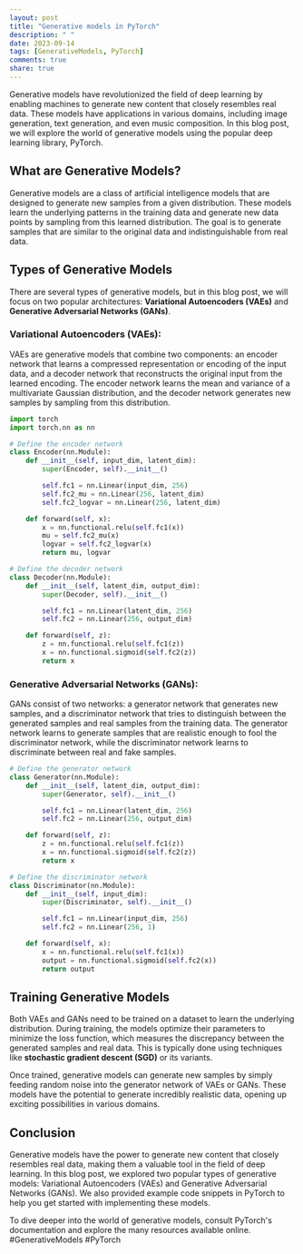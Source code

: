 ```yaml
---
layout: post
title: "Generative models in PyTorch"
description: " "
date: 2023-09-14
tags: [GenerativeModels, PyTorch]
comments: true
share: true
---
```


Generative models have revolutionized the field of deep learning by enabling machines to generate new content that closely resembles real data. These models have applications in various domains, including image generation, text generation, and even music composition. In this blog post, we will explore the world of generative models using the popular deep learning library, PyTorch.

## What are Generative Models?

Generative models are a class of artificial intelligence models that are designed to generate new samples from a given distribution. These models learn the underlying patterns in the training data and generate new data points by sampling from this learned distribution. The goal is to generate samples that are similar to the original data and indistinguishable from real data.

## Types of Generative Models

There are several types of generative models, but in this blog post, we will focus on two popular architectures: **Variational Autoencoders (VAEs)** and **Generative Adversarial Networks (GANs)**.

### Variational Autoencoders (VAEs):
VAEs are generative models that combine two components: an encoder network that learns a compressed representation or encoding of the input data, and a decoder network that reconstructs the original input from the learned encoding. The encoder network learns the mean and variance of a multivariate Gaussian distribution, and the decoder network generates new samples by sampling from this distribution.

```python
import torch
import torch.nn as nn

# Define the encoder network
class Encoder(nn.Module):
    def __init__(self, input_dim, latent_dim):
        super(Encoder, self).__init__()

        self.fc1 = nn.Linear(input_dim, 256)
        self.fc2_mu = nn.Linear(256, latent_dim)
        self.fc2_logvar = nn.Linear(256, latent_dim)

    def forward(self, x):
        x = nn.functional.relu(self.fc1(x))
        mu = self.fc2_mu(x)
        logvar = self.fc2_logvar(x)
        return mu, logvar

# Define the decoder network
class Decoder(nn.Module):
    def __init__(self, latent_dim, output_dim):
        super(Decoder, self).__init__()

        self.fc1 = nn.Linear(latent_dim, 256)
        self.fc2 = nn.Linear(256, output_dim)

    def forward(self, z):
        z = nn.functional.relu(self.fc1(z))
        x = nn.functional.sigmoid(self.fc2(z))
        return x
```

### Generative Adversarial Networks (GANs):
GANs consist of two networks: a generator network that generates new samples, and a discriminator network that tries to distinguish between the generated samples and real samples from the training data. The generator network learns to generate samples that are realistic enough to fool the discriminator network, while the discriminator network learns to discriminate between real and fake samples.

```python
# Define the generator network
class Generator(nn.Module):
    def __init__(self, latent_dim, output_dim):
        super(Generator, self).__init__()

        self.fc1 = nn.Linear(latent_dim, 256)
        self.fc2 = nn.Linear(256, output_dim)

    def forward(self, z):
        z = nn.functional.relu(self.fc1(z))
        x = nn.functional.sigmoid(self.fc2(z))
        return x

# Define the discriminator network
class Discriminator(nn.Module):
    def __init__(self, input_dim):
        super(Discriminator, self).__init__()

        self.fc1 = nn.Linear(input_dim, 256)
        self.fc2 = nn.Linear(256, 1)

    def forward(self, x):
        x = nn.functional.relu(self.fc1(x))
        output = nn.functional.sigmoid(self.fc2(x))
        return output
```

## Training Generative Models

Both VAEs and GANs need to be trained on a dataset to learn the underlying distribution. During training, the models optimize their parameters to minimize the loss function, which measures the discrepancy between the generated samples and real data. This is typically done using techniques like **stochastic gradient descent (SGD)** or its variants.

Once trained, generative models can generate new samples by simply feeding random noise into the generator network of VAEs or GANs. These models have the potential to generate incredibly realistic data, opening up exciting possibilities in various domains.

## Conclusion

Generative models have the power to generate new content that closely resembles real data, making them a valuable tool in the field of deep learning. In this blog post, we explored two popular types of generative models: Variational Autoencoders (VAEs) and Generative Adversarial Networks (GANs). We also provided example code snippets in PyTorch to help you get started with implementing these models.

To dive deeper into the world of generative models, consult PyTorch's documentation and explore the many resources available online. #GenerativeModels #PyTorch